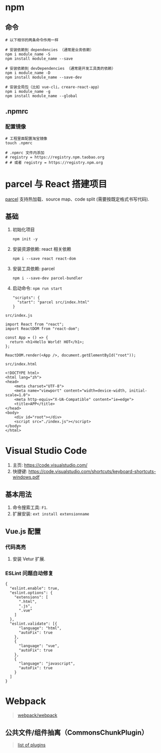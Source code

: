 npm
===

命令
----

``` {.bash}
# 以下相邻的两条命令作用一样

# 安装依赖到 dependencies （通常是业务依赖）
npm i module_name -S
npm install module_name --save

# 安装依赖到 devDependencies （通常是开发工具类的依赖）
npm i module_name -D
npm install module_name --save-dev

# 安装全局包（比如 vue-cli，creare-react-app）
npm i module_name -g
npm install module_name --global
```

.npmrc
------

### 配置镜像

``` {.bash}
# 工程里面配置淘宝镜像
touch .npmrc

# .npmrc 文件内添加
# registry = https://registry.npm.taobao.org
# # 或者 registry = https://registry.npm.org
```

parcel 与 React 搭建项目
========================

[parcel](https://github.com/parcel-bundler/parcel) 支持热加载、source
map、code split (需要按既定格式书写代码).

基础
----

1.  初始化项目

    ``` {.bash}
    npm init -y
    ```

2.  安装资源依赖: react 相关依赖

    ``` {.bash}
    npm i --save react react-dom
    ```

3.  安装工具依赖: parcel

    ``` {.bash}
    npm i --save-dev parcel-bundler
    ```

4.  启动命令: `npm run start`

    ``` {.json}
    "scripts": {
      "start": "parcel src/index.html"
    }
    ```

`src/index.js`

``` {.javascript}
import React from "react";
import ReactDOM from "react-dom";

const App = () => {
  return <h1>Hello World! HOT</h1>;
};

ReactDOM.render(<App />, document.getElementById("root"));
```

`src/index.html`

``` {.html}
<!DOCTYPE html>
<html lang="zh">
<head>
    <meta charset="UTF-8">
    <meta name="viewport" content="width=device-width, initial-scale=1.0">
    <meta http-equiv="X-UA-Compatible" content="ie=edge">
    <title>APP</title>
</head>
<body>
    <div id="root"></div>
    <script src="./index.js"></script>
</body>
</html>
```

Visual Studio Code
==================

1.  主页: <https://code.visualstudio.com/>
2.  快捷键:
    <https://code.visualstudio.com/shortcuts/keyboard-shortcuts-windows.pdf>

基本用法
--------

1.  命令搜索工具: `F1`.
2.  扩展安装: `ext install extensionname`

Vue.js 配置
-----------

### 代码高亮

1.  安装 Vetur 扩展.

### ESLint 问题自动修复

``` {.json}
{
  "eslint.enable": true,
  "eslint.options": {
    "extensions": [
      ".html",
      ".js",
      ".vue"
    ]
  },
  "eslint.validate": [{
      "language": "html",
      "autoFix": true
    },
    {
      "language": "vue",
      "autoFix": true
    },
    {
      "language": "javascript",
      "autoFix": true
    }
  ]
}
```

Webpack
=======

> [webpack/webpack](https://github.com/webpack/webpack)

公共文件/组件抽离（CommonsChunkPlugin）
---------------------------------------

> [list of
> plugins](https://github.com/webpack/docs/wiki/list-of-plugins#commonschunkplugin)
